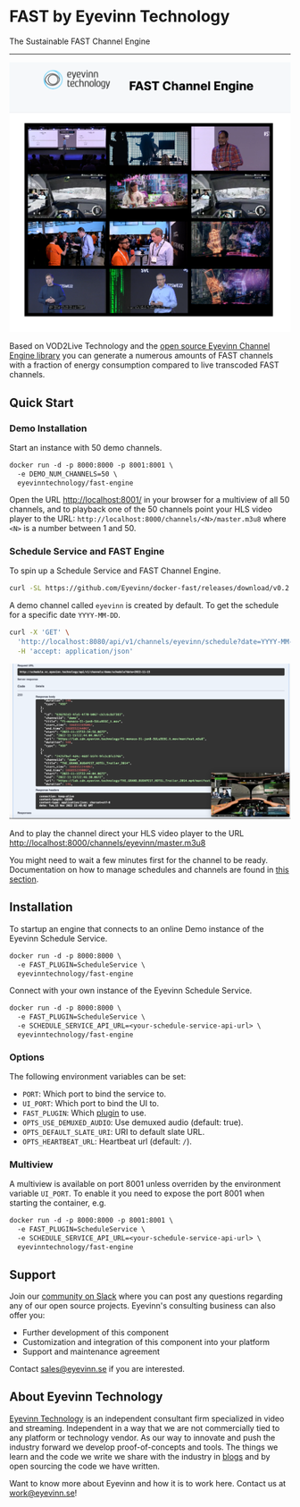 # FAST by Eyevinn Technology

The Sustainable FAST Channel Engine

---

![Screenshot multiview](images/ui-screenshot.png)

Based on VOD2Live Technology and the [open source Eyevinn Channel Engine library](https://vod2live.docs.eyevinn.technology) you can generate a numerous amounts of FAST channels with a fraction of energy consumption compared to live transcoded FAST channels.

## Quick Start

### Demo Installation

Start an instance with 50 demo channels.

```
docker run -d -p 8000:8000 -p 8001:8001 \
  -e DEMO_NUM_CHANNELS=50 \
  eyevinntechnology/fast-engine
```

Open the URL [http://localhost:8001/](http://localhost:8001/) in your browser for a multiview of all 50 channels, and to playback one of the 50 channels point your HLS video player to the URL: `http://localhost:8000/channels/<N>/master.m3u8` where `<N>` is a number between 1 and 50.

### Schedule Service and FAST Engine

To spin up a Schedule Service and FAST Channel Engine.

```bash
curl -SL https://github.com/Eyevinn/docker-fast/releases/download/v0.2.0/docker-compose.yml | docker-compose -f - up
```

A demo channel called `eyevinn` is created by default. To get the schedule for a specific date `YYYY-MM-DD`.

```bash
curl -X 'GET' \
  'http://localhost:8080/api/v1/channels/eyevinn/schedule?date=YYYY-MM-DD' \
  -H 'accept: application/json'
```

![Screenshot schedule](images/screenshot.png)

And to play the channel direct your HLS video player to the URL [http://localhost:8000/channels/eyevinn/master.m3u8](http://web.player.eyevinn.technology/?manifest=http%3A%2F%2Flocalhost%3A8000%2Fchannels%2Feyevinn%2Fmaster.m3u8)

You might need to wait a few minutes first for the channel to be ready. Documentation on how to manage schedules and channels are found in [this section](plugins/schedule_service.md).

## Installation

To startup an engine that connects to an online Demo instance of the Eyevinn Schedule Service.

```
docker run -d -p 8000:8000 \
  -e FAST_PLUGIN=ScheduleService \
  eyevinntechnology/fast-engine
```

Connect with your own instance of the Eyevinn Schedule Service.

```
docker run -d -p 8000:8000 \
  -e FAST_PLUGIN=ScheduleService \
  -e SCHEDULE_SERVICE_API_URL=<your-schedule-service-api-url> \
  eyevinntechnology/fast-engine
```

### Options

The following environment variables can be set:

- `PORT`: Which port to bind the service to.
- `UI_PORT`: Which port to bind the UI to.
- `FAST_PLUGIN`: Which [plugin](plugins.md) to use.
- `OPTS_USE_DEMUXED_AUDIO`: Use demuxed audio (default: true).
- `OPTS_DEFAULT_SLATE_URI`: URI to default slate URL.
- `OPTS_HEARTBEAT_URL`: Heartbeat url (default: `/`).

### Multiview

A multiview is available on port 8001 unless overriden by the environment variable `UI_PORT`. To enable it you need to expose the port 8001 when starting the container, e.g.

```
docker run -d -p 8000:8000 -p 8001:8001 \
  -e FAST_PLUGIN=ScheduleService \
  -e SCHEDULE_SERVICE_API_URL=<your-schedule-service-api-url> \
  eyevinntechnology/fast-engine
```

## Support

Join our [community on Slack](http://slack.streamingtech.se) where you can post any questions regarding any of our open source projects. Eyevinn's consulting business can also offer you:

- Further development of this component
- Customization and integration of this component into your platform
- Support and maintenance agreement

Contact [sales@eyevinn.se](mailto:sales@eyevinn.se) if you are interested.

## About Eyevinn Technology

[Eyevinn Technology](https://www.eyevinntechnology.se) is an independent consultant firm specialized in video and streaming. Independent in a way that we are not commercially tied to any platform or technology vendor. As our way to innovate and push the industry forward we develop proof-of-concepts and tools. The things we learn and the code we write we share with the industry in [blogs](https://dev.to/video) and by open sourcing the code we have written.

Want to know more about Eyevinn and how it is to work here. Contact us at work@eyevinn.se!

